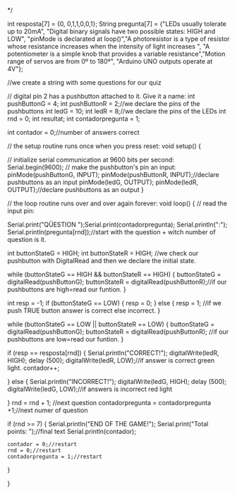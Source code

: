 */

int resposta[7] = {0, 0,1,1,0,0,1};
String pregunta[7] = {"LEDs usually tolerate up to 20mA", "Digital binary signals have two possible states: HIGH and LOW",
"pinMode is declarated at loop()","A photoresistor is a type of resistor whose resistance increases when the intensity of light increases ",
"A potentiometer is a simple knob that provides a variable resistance","Motion range of servos are from 0º to 180º", "Arduino UNO outputs operate at 4V"};

//we create a string with some questions for our quiz



// digital pin 2 has a pushbutton attached to it. Give it a name:
int pushButtonG = 4;
int pushButtonR = 2;//we declare the pins of the pushbuttons
int ledG = 10;
int ledR = 8;//we declare the pins of the LEDs
int rnd = 0;
int resultat;
int contadorpregunta = 1;

int contador = 0;//number of answers correct 

// the setup routine runs once when you press reset:
void setup() {

  // initialize serial communication at 9600 bits per second:
  Serial.begin(9600);
  // make the pushbutton's pin an input:
  pinMode(pushButtonG, INPUT);
  pinMode(pushButtonR, INPUT);//declare pushbuttons as an input
  pinMode(ledG, OUTPUT);
  pinMode(ledR, OUTPUT);//declare pushbuttons as an output
}

// the loop routine runs over and over again forever:
void loop() {
  // read the input pin:


  Serial.print("QÜESTION ");Serial.print(contadorpregunta); Serial.println(":");
  Serial.println(pregunta[rnd]);//start with the question + witch number of question is it.

  int buttonStateG = HIGH;
  int buttonStateR = HIGH; //we check our pushbutton with DigitalRead and then we declare the initial state.

  while (buttonStateG == HIGH && buttonStateR == HIGH) {
    buttonStateG = digitalRead(pushButtonG);
    buttonStateR = digitalRead(pushButtonR);//if our pushbuttons are high=read our funtion.
  }

  int resp = -1;
  if (buttonStateG == LOW) {
    resp = 0;
  } else {
    resp = 1; //if we push TRUE button answer is correct else incorrect.
  }

  while (buttonStateG == LOW || buttonStateR == LOW) {
    buttonStateG = digitalRead(pushButtonG);
    buttonStateR = digitalRead(pushButtonR); //if our pushbuttons are low=read our funtion.
  }

  if (resp == resposta[rnd]) {
    Serial.println("CORRECT!");
    digitalWrite(ledR, HIGH);
    delay (500);
    digitalWrite(ledR, LOW);//if answer is correct green light.
    contador++;


  } else {
    Serial.println("INCORRECT!");
    digitalWrite(ledG, HIGH);
    delay (500);
    digitalWrite(ledG, LOW);//if answers is incorrect red light

  }
  rnd = rnd + 1; //next question
  contadorpregunta = contadorpregunta +1;//next numer of question
  

  if (rnd >= 7) {
    Serial.println("END OF THE GAME!");
    Serial.print("Total points: ");//final text
    Serial.println(contador);
    
    contador = 0;//restart
    rnd = 0;//restart
    contadorpregunta = 1;//restart
   

  }

}
